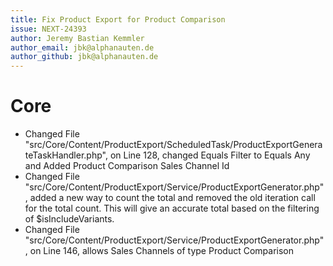```yaml
---
title: Fix Product Export for Product Comparison
issue: NEXT-24393
author: Jeremy Bastian Kemmler
author_email: jbk@alphanauten.de
author_github: jbk@alphanauten.de
---
```

# Core
* Changed File "src/Core/Content/ProductExport/ScheduledTask/ProductExportGenerateTaskHandler.php", on Line 128, changed Equals Filter to Equals Any and Added Product Comparison Sales Channel Id 
* Changed File "src/Core/Content/ProductExport/Service/ProductExportGenerator.php", added a new way to count the total and removed the old iteration call for the total count. This will give an accurate total based on the filtering of $isIncludeVariants.
* Changed File "src/Core/Content/ProductExport/Service/ProductExportGenerator.php", on Line 146, allows Sales Channels of type Product Comparison
